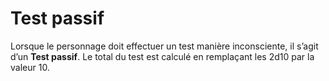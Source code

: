 # Test passif

Lorsque le personnage doit effectuer un test manière inconsciente, il s’agit d’un **Test passif**. Le total du test est calculé en remplaçant les 2d10 par la valeur 10.
